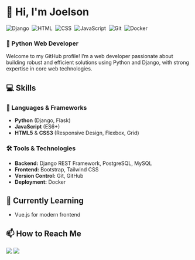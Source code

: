# 👋 Hi, I'm Joelson

![Django](https://img.shields.io/badge/django-%23092E20.svg?style=for-the-badge&logo=django&logoColor=white)&nbsp;
![HTML](https://img.shields.io/badge/HTML5-E34F26?style=for-the-badge&logo=html5&logoColor=white)&nbsp;
![CSS](https://img.shields.io/badge/CSS3-1572B6?style=for-the-badge&logo=css3&logoColor=white)&nbsp;
![JavaScript](https://img.shields.io/badge/JavaScript-F7DF1E?style=for-the-badge&logo=javascript&logoColor=black)&nbsp;
![Git](https://img.shields.io/badge/GIT-E44C30?style=for-the-badge&logo=git&logoColor=white)&nbsp;
![Docker](https://img.shields.io/badge/docker-257bd6?style=for-the-badge&logo=docker&logoColor=white)&nbsp;

### 🚀 Python Web Developer

Welcome to my GitHub profile! I’m a web developer passionate about building robust and efficient solutions using Python and Django, with strong expertise in core web technologies.  

## 💻 Skills  

### 🐍 Languages & Frameworks
- **Python** (Django, Flask)  
- **JavaScript** (ES6+)  
- **HTML5** & **CSS3** (Responsive Design, Flexbox, Grid)  

### 🛠 Tools & Technologies
- **Backend:** Django REST Framework, PostgreSQL, MySQL  
- **Frontend:** Bootstrap, Tailwind CSS
- **Version Control:** Git, GitHub  
- **Deployment:** Docker

 

## 🌱 Currently Learning
- Vue.js for modern frontend



## 📫 How to Reach Me

<div>
  <a href="https://www.linkedin.com/in/joelson91" target="_blank"><img src="https://img.shields.io/badge/-LinkedIn-%230077B5?style=for-the-badge&logo=linkedin&logoColor=white" target="_blank"></a>
  <a href="mailto:joelsonandradep@outlook.com"><img src="https://img.shields.io/badge/Email-0078D4?style=for-the-badge&logo=microsoft-outlook&logoColor=white" target="_blank"></a>
</div>
